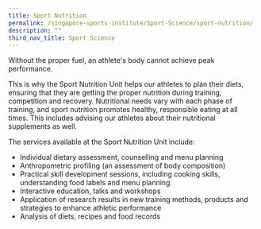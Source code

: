 ```yaml
---
title: Sport Nutrition
permalink: /singapore-sports-institute/Sport-Science/sport-nutrition/
description: ""
third_nav_title: Sport Science
---
```

Without the proper fuel, an athlete's body cannot achieve peak performance.

This is why the Sport Nutrition Unit helps our athletes to plan their diets, ensuring that they are getting the proper nutrition during training, competition and recovery. Nutritional needs vary with each phase of training, and sport nutrition promotes healthy, responsible eating at all times. This includes advising our athletes about their nutritional supplements as well.

The services available at the Sport Nutrition Unit include:

* Individual dietary assessment, counselling and menu planning
* Anthropometric profiling (an assessment of body composition)
* Practical skill development sessions, including cooking skills, understanding food labels and menu planning
* Interactive education, talks and workshops
* Application of research results in new training methods, products and strategies to enhance athletic performance
* Analysis of diets, recipes and food records